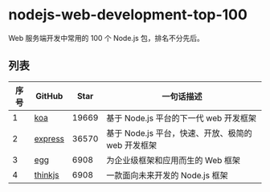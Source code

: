 # nodejs-web-development-top-100
Web 服务端开发中常用的 100 个 Node.js 包，排名不分先后。

## 列表

| 序号 | GitHub | Star | 一句话描述 |
|---|---|---|---|
| 1 | [koa](https://github.com/koajs/koa) | 19669 | 基于 Node.js 平台的下一代 web 开发框架 |
| 2 | [express](https://github.com/expressjs/express) | 36570 | 基于 Node.js 平台，快速、开放、极简的 web 开发框架 |
| 3 | [egg](https://github.com/eggjs/egg) | 6908 | 为企业级框架和应用而生的 Web 框架 |
| 4 | [thinkjs](https://github.com/thinkjs/thinkjs) | 6908 | 一款面向未来开发的 Node.js 框架 |
